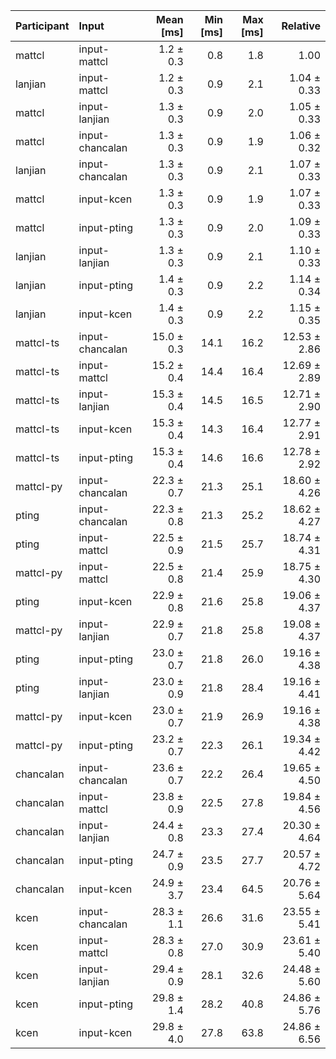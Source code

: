 | Participant | Input | Mean [ms] | Min [ms] | Max [ms] | Relative |
|:---|:---|---:|---:|---:|---:|
| mattcl | input-mattcl | 1.2 ± 0.3 | 0.8 | 1.8 | 1.00 |
| lanjian | input-mattcl | 1.2 ± 0.3 | 0.9 | 2.1 | 1.04 ± 0.33 |
| mattcl | input-lanjian | 1.3 ± 0.3 | 0.9 | 2.0 | 1.05 ± 0.33 |
| mattcl | input-chancalan | 1.3 ± 0.3 | 0.9 | 1.9 | 1.06 ± 0.32 |
| lanjian | input-chancalan | 1.3 ± 0.3 | 0.9 | 2.1 | 1.07 ± 0.33 |
| mattcl | input-kcen | 1.3 ± 0.3 | 0.9 | 1.9 | 1.07 ± 0.33 |
| mattcl | input-pting | 1.3 ± 0.3 | 0.9 | 2.0 | 1.09 ± 0.33 |
| lanjian | input-lanjian | 1.3 ± 0.3 | 0.9 | 2.1 | 1.10 ± 0.33 |
| lanjian | input-pting | 1.4 ± 0.3 | 0.9 | 2.2 | 1.14 ± 0.34 |
| lanjian | input-kcen | 1.4 ± 0.3 | 0.9 | 2.2 | 1.15 ± 0.35 |
| mattcl-ts | input-chancalan | 15.0 ± 0.3 | 14.1 | 16.2 | 12.53 ± 2.86 |
| mattcl-ts | input-mattcl | 15.2 ± 0.4 | 14.4 | 16.4 | 12.69 ± 2.89 |
| mattcl-ts | input-lanjian | 15.3 ± 0.4 | 14.5 | 16.5 | 12.71 ± 2.90 |
| mattcl-ts | input-kcen | 15.3 ± 0.4 | 14.3 | 16.4 | 12.77 ± 2.91 |
| mattcl-ts | input-pting | 15.3 ± 0.4 | 14.6 | 16.6 | 12.78 ± 2.92 |
| mattcl-py | input-chancalan | 22.3 ± 0.7 | 21.3 | 25.1 | 18.60 ± 4.26 |
| pting | input-chancalan | 22.3 ± 0.8 | 21.3 | 25.2 | 18.62 ± 4.27 |
| pting | input-mattcl | 22.5 ± 0.9 | 21.5 | 25.7 | 18.74 ± 4.31 |
| mattcl-py | input-mattcl | 22.5 ± 0.8 | 21.4 | 25.9 | 18.75 ± 4.30 |
| pting | input-kcen | 22.9 ± 0.8 | 21.6 | 25.8 | 19.06 ± 4.37 |
| mattcl-py | input-lanjian | 22.9 ± 0.7 | 21.8 | 25.8 | 19.08 ± 4.37 |
| pting | input-pting | 23.0 ± 0.7 | 21.8 | 26.0 | 19.16 ± 4.38 |
| pting | input-lanjian | 23.0 ± 0.9 | 21.8 | 28.4 | 19.16 ± 4.41 |
| mattcl-py | input-kcen | 23.0 ± 0.7 | 21.9 | 26.9 | 19.16 ± 4.38 |
| mattcl-py | input-pting | 23.2 ± 0.7 | 22.3 | 26.1 | 19.34 ± 4.42 |
| chancalan | input-chancalan | 23.6 ± 0.7 | 22.2 | 26.4 | 19.65 ± 4.50 |
| chancalan | input-mattcl | 23.8 ± 0.9 | 22.5 | 27.8 | 19.84 ± 4.56 |
| chancalan | input-lanjian | 24.4 ± 0.8 | 23.3 | 27.4 | 20.30 ± 4.64 |
| chancalan | input-pting | 24.7 ± 0.9 | 23.5 | 27.7 | 20.57 ± 4.72 |
| chancalan | input-kcen | 24.9 ± 3.7 | 23.4 | 64.5 | 20.76 ± 5.64 |
| kcen | input-chancalan | 28.3 ± 1.1 | 26.6 | 31.6 | 23.55 ± 5.41 |
| kcen | input-mattcl | 28.3 ± 0.8 | 27.0 | 30.9 | 23.61 ± 5.40 |
| kcen | input-lanjian | 29.4 ± 0.9 | 28.1 | 32.6 | 24.48 ± 5.60 |
| kcen | input-pting | 29.8 ± 1.4 | 28.2 | 40.8 | 24.86 ± 5.76 |
| kcen | input-kcen | 29.8 ± 4.0 | 27.8 | 63.8 | 24.86 ± 6.56 |
